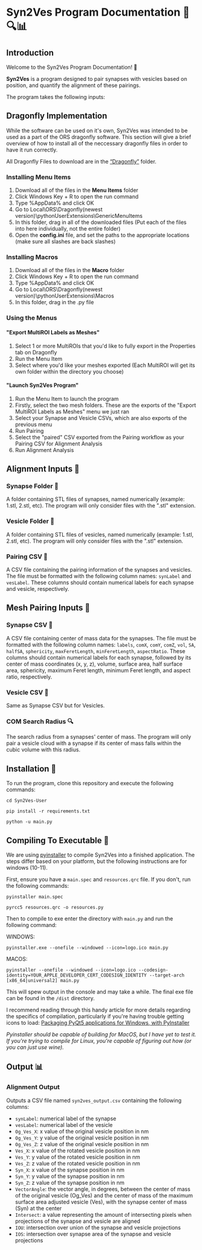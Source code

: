 # Syn2Ves Program Documentation 🧠🔍📊

## Introduction

Welcome to the Syn2Ves Program Documentation! 🎉

**Syn2Ves** is a program designed to pair synapses with vesicles based on position, and quantify the alignment of these pairings.

The program takes the following inputs:


## Dragonfly Implementation

While the software can be used on it's own, Syn2Ves was intended to be used as a part of the ORS dragonfly software. This section will give a brief overview of how to install all of the neccessary dragonfly files in order to have it run correctly.

All Dragonfly Files to download are in the [“Dragonfly”](/Dragonfly) folder.

### Installing Menu Items

1)  Download all of the files in the **Menu Items** folder
2)  Click Windows Key + R to open the run command
3)	Type %AppData% and click OK
4)	Go to Local\ORS\Dragonfly(newest version)\pythonUserExtensions\GenericMenuItems
5)	In this folder, drag in all of the downloaded files (Put each of the files into here individually, not the entire folder)
6)	Open the **config.ini** file, and set the paths to the appropriate locations (make sure all slashes are back slashes)

### Installing Macros

1)  Download all of the files in the **Macro** folder
2)  Click Windows Key + R to open the run command
3)	Type %AppData% and click OK
4)	Go to Local\ORS\Dragonfly(newest version)\pythonUserExtensions\Macros
5)	In this folder, drag in the .py file

### Using the Menus

#### "Export MultiROI Labels as Meshes"

1) Select 1 or more MultiROIs that you'd like to fully export in the Properties tab on Dragonfly
2) Run the Menu Item
3) Select where you'd like your meshes exported (Each MultiROI will get its own folder within the directory you choose)

#### "Launch Syn2Ves Program"

1) Run the Menu Item to launch the program
2) Firstly, select the two mesh folders. These are the exports of the "Export MultiROI Labels as Meshes" menu we just ran
3) Select your Synapse and Vesicle CSVs, which are also exports of the previous menu
4) Run Pairing
5) Select the "paired" CSV exported from the Pairing workflow as your Pairing CSV for Alignment Analysis
6) Run Alignment Analysis

## Alignment Inputs 📂

### Synapse Folder 🧠
A folder containing STL files of synapses, named numerically (example: 1.stl, 2.stl, etc). The program will only consider files with the ".stl" extension.

### Vesicle Folder 🧠
A folder containing STL files of vesicles, named numerically (example: 1.stl, 2.stl, etc). The program will only consider files with the ".stl" extension.

### Pairing CSV 🧩
A CSV file containing the pairing information of the synapses and vesicles. The file must be formatted with the following column names: `synLabel` and `vesLabel`. These columns should contain numerical labels for each synapse and vesicle, respectively. 

## Mesh Pairing Inputs 📂

### Synapse CSV 🔬
A CSV file containing center of mass data for the synapses. The file must be formatted with the following column names: `labels`, `comX`, `comY`, `comZ`, `vol`, `SA`, `halfSA`, `sphericity`, `maxFeretLength`, `minFeretLength`, `aspectRatio`. These columns should contain numerical labels for each synapse, followed by its center of mass coordinates (x, y, z), volume, surface area, half surface area, sphericity, maximum Feret length, minimum Feret length, and aspect ratio, respectively. 

### Vesicle CSV 🔬
Same as Synapse CSV but for Vesicles.

### COM Search Radius 🔍
The search radius from a synapses' center of mass. The program will only pair a vesicle cloud with a synapse if its center of mass falls within the cubic volume with this radius.

## Installation 🚀

To run the program, clone this repository and execute the following commands:

```
cd Syn2Ves-User

pip install -r requirements.txt

python -u main.py
```


## Compiling To Executable 🚀

We are using [pyinstaller](https://www.pyinstaller.org/#) to compile Syn2Ves into a finished application. The steps differ based on your platform, but the following instructions are for windows (10-11).

First, ensure you have a `main.spec` and `resources.qrc` file. If you don't, run the following commands:

```
pyinstaller main.spec

pyrcc5 resources.qrc -o resources.py
```

Then to compile to exe enter the directory with `main.py` and run the following command:

WINDOWS:
```
pyinstaller.exe --onefile --windowed --icon=logo.ico main.py
```

MACOS:
```
pyinstaller --onefile --windowed --icon=logo.ico --codesign-identity=YOUR_APPLE_DEVELOPER_CERT_CODESIGN_IDENTITY --target-arch [x86_64|universal2] main.py
```

This will spew output in the console and may take a while. The final exe file can be found in the `/dist` directory.

I recommend reading through this handy article for more details regarding the specifics of compilation, particularly if you're having trouble getting icons to load: [Packaging PyQt5 applications for Windows, with PyInstaller](https://www.pythonguis.com/tutorials/packaging-pyqt5-pyside2-applications-windows-pyinstaller/)

*Pyinstaller should be capable of building for MacOS, but I have yet to test it. If you're trying to compile for Linux, you're capable of figuring out how (or you can just use wine).*

## Output 📊

### Alignment Output

Outputs a CSV file named `syn2ves_output.csv` containing the following columns:

- `synLabel`: numerical label of the synapse
- `vesLabel`: numerical label of the vesicle
- `Og_Ves_X`: x value of the original vesicle position in nm
- `Og_Ves_Y`: y value of the original vesicle position in nm
- `Og_Ves_Z`: z value of the original vesicle position in nm
- `Ves_X`: x value of the rotated vesicle position in nm
- `Ves_Y`: y value of the rotated vesicle position in nm
- `Ves_Z`: z value of the rotated vesicle position in nm
- `Syn_X`: x value of the synapse position in nm
- `Syn_Y`: y value of the synapse position in nm
- `Syn_Z`: z value of the synapse position in nm
- `VectorAngle`: the vector angle, in degrees, between the center of mass of the original vesicle (Og_Ves) and the center of mass of the maximum surface area adjusted vesicle (Ves), with the synapse center of mass (Syn) at the center
- `Intersect`: a value representing the amount of intersecting pixels when projections of the synapse and vesicle are aligned
- `IOU`: intersection over union of the synapse and vesicle projections
- `IOS`: intersection over synapse area of the synapse and vesicle projections

